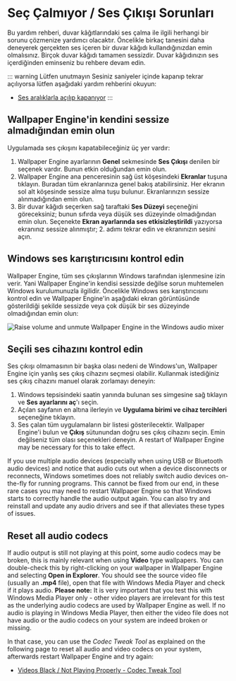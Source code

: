 # Seç Çalmıyor / Ses Çıkışı Sorunları
Bu yardım rehberi, duvar kâğıtlarındaki ses çalma ile ilgili herhangi bir sorunu çözmenize yardımcı olacaktır. Öncelikle birkaç tanesini daha deneyerek gerçekten ses içeren bir duvar kâğıdı kullandığınızdan emin olmalısınız. Birçok duvar kâğıdı tamamen sessizdir. Duvar kâğıdınızın ses içerdiğinden eminseniz bu rehbere devam edin.

::: warning Lütfen unutmayın Sesiniz saniyeler içinde kapanıp tekrar açılıyorsa lütfen aşağıdaki yardım rehberini okuyun:

* [Ses aralıklarla açılıp kapanıyor](/audio/intermittent)
:::

## Wallpaper Engine'in kendini sessize almadığından emin olun
Uygulamada ses çıkışını kapatabileceğiniz üç yer vardır:

1. Wallpaper Engine ayarlarının **Genel** sekmesinde **Ses Çıkışı** denilen bir seçenek vardır. Bunun etkin olduğundan emin olun.
2. Wallpaper Engine ana penceresinin sağ üst köşesindeki **Ekranlar** tuşuna tıklayın. Buradan tüm ekranlarınıza genel bakış atabilirsiniz. Her ekranın sol alt köşesinde sessize alma tuşu bulunur. Ekranlarınızın sessize alınmadığından emin olun.
3. Bir duvar kâğıdı seçerken sağ taraftaki **Ses Düzeyi** seçeneğini göreceksiniz; bunun sıfırda veya düşük ses düzeyinde olmadığından emin olun. Seçenekte **Ekran ayarlarında ses etkisizleştirildi** yazıyorsa ekranınız sessize alınmıştır; 2. adımı tekrar edin ve ekranınızın sesini açın.

## Windows ses karıştırıcısını kontrol edin
Wallpaper Engine, tüm ses çıkışlarının Windows tarafından işlenmesine izin verir. Yani Wallpaper Engine'in kendisi sessizde değilse sorun muhtemelen Windows kurulumunuzla ilgilidir. Öncelikle Windows ses karıştırıcısını kontrol edin ve Wallpaper Engine'in aşağıdaki ekran görüntüsünde gösterildiği şekilde sessizde veya çok düşük bir ses düzeyinde olmadığından emin olun:

![Raise volume and unmute Wallpaper Engine in the Windows audio mixer](./audiomixer.png)

## Seçili ses cihazını kontrol edin
Ses çıkışı olmamasının bir başka olası nedeni de Windows'un, Wallpaper Engine için yanlış ses çıkış cihazını seçmesi olabilir. Kullanmak istediğiniz ses çıkış cihazını manuel olarak zorlamayı deneyin:

1. Windows tepsisindeki saatin yanında bulunan ses simgesine sağ tıklayın ve **Ses ayarlarını aç**'ı seçin.
2. Açılan sayfanın en altına ilerleyin ve **Uygulama birimi ve cihaz tercihleri** seçeneğine tıklayın.
3. Ses çalan tüm uygulamaların bir listesi gösterilecektir. Wallpaper Engine'i bulun ve **Çıkış** sütunundan doğru ses çıkış cihazını seçin. Emin değilseniz tüm olası seçenekleri deneyin. A restart of Wallpaper Engine may be necessary for this to take effect.

If you use multiple audio devices (especially when using USB or Bluetooth audio devices) and notice that audio cuts out when a device disconnects or reconnects, Windows sometimes does not reliably switch audio devices on-the-fly for running programs. This cannot be fixed from our end, in these rare cases you may need to restart Wallpaper Engine so that Windows starts to correctly handle the audio output again. You can also try and reinstall and update any audio drivers and see if that alleviates these types of issues.

## Reset all audio codecs

If audio output is still not playing at this point, some audio codecs may be broken, this is mainly relevant when using **Video** type wallpapers. You can double-check this by right-clicking on your wallpaper in Wallpaper Engine and selecting **Open in Explorer**. You should see the source video file (usually an **.mp4** file), open that file with Windows Media Player and check if it plays audio. **Please note:** It is very important that you test this with Windows Media Player only - other video players are irrelevant for this test as the underlying audio codecs are used by Wallpaper Engine as well. If no audio is playing in Windows Media Player, then either the video file does not have audio or the audio codecs on your system are indeed broken or missing.

In that case, you can use the *Codec Tweak Tool* as explained on the following page to reset all audio and video codecs on your system, afterwards restart Wallpaper Engine and try again:

* [Videos Black / Not Playing Properly - Codec Tweak Tool](noshow/notplaying.html#codec-tweak-tool)

